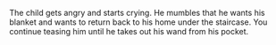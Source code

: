 The child gets angry and starts crying. 
He mumbles that he wants his blanket and wants to return back to his home under the staircase.
You continue teasing him until he takes out his wand from his pocket.
